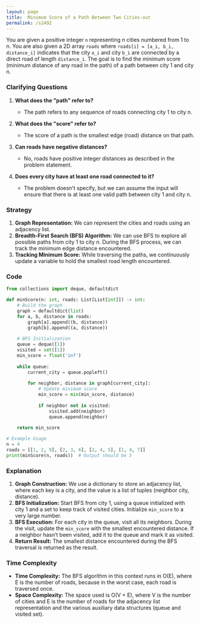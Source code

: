 ```yaml
---
layout: page
title:  Minimum Score of a Path Between Two Cities-out
permalink: /s2492
---
```


You are given a positive integer `n` representing n cities numbered from 1 to n. You are also given a 2D array `roads` where `roads[i] = [a_i, b_i, distance_i]` indicates that the city `a_i` and city `b_i` are connected by a direct road of length `distance_i`. The goal is to find the minimum score (minimum distance of any road in the path) of a path between city 1 and city n.

### Clarifying Questions

1. **What does the "path" refer to?**
   - The path refers to any sequence of roads connecting city 1 to city n.
   
2. **What does the "score" refer to?**
   - The score of a path is the smallest edge (road) distance on that path.

3. **Can roads have negative distances?**
   - No, roads have positive integer distances as described in the problem statement.

4. **Does every city have at least one road connected to it?**
   - The problem doesn't specify, but we can assume the input will ensure that there is at least one valid path between city 1 and city n.

### Strategy

1. **Graph Representation:** We can represent the cities and roads using an adjacency list.
2. **Breadth-First Search (BFS) Algorithm:** We can use BFS to explore all possible paths from city 1 to city n. During the BFS process, we can track the minimum edge distance encountered.
3. **Tracking Minimum Score:** While traversing the paths, we continuously update a variable to hold the smallest road length encountered.

### Code


```python
from collections import deque, defaultdict

def minScore(n: int, roads: List[List[int]]) -> int:
    # Build the graph
    graph = defaultdict(list)
    for a, b, distance in roads:
        graph[a].append((b, distance))
        graph[b].append((a, distance))
    
    # BFS Initialization
    queue = deque([1])
    visited = set([1])
    min_score = float('inf')
    
    while queue:
        current_city = queue.popleft()
        
        for neighbor, distance in graph[current_city]:
            # Update minimum score
            min_score = min(min_score, distance)
            
            if neighbor not in visited:
                visited.add(neighbor)
                queue.append(neighbor)
    
    return min_score

# Example Usage
n = 4
roads = [[1, 2, 9], [2, 3, 6], [2, 4, 5], [1, 4, 7]]
print(minScore(n, roads))  # Output should be 5
```

### Explanation

1. **Graph Construction:** We use a dictionary to store an adjacency list, where each key is a city, and the value is a list of tuples (neighbor city, distance).
2. **BFS Initialization:** Start BFS from city 1, using a queue initialized with city 1 and a set to keep track of visited cities. Initialize `min_score` to a very large number.
3. **BFS Execution:** For each city in the queue, visit all its neighbors. During the visit, update the `min_score` with the smallest encountered distance. If a neighbor hasn’t been visited, add it to the queue and mark it as visited.
4. **Return Result:** The smallest distance encountered during the BFS traversal is returned as the result.

### Time Complexity

- **Time Complexity:** The BFS algorithm in this context runs in O(E), where E is the number of roads, because in the worst case, each road is traversed once.
- **Space Complexity:** The space used is O(V + E), where V is the number of cities and E is the number of roads for the adjacency list representation and the various auxiliary data structures (queue and visited set).
